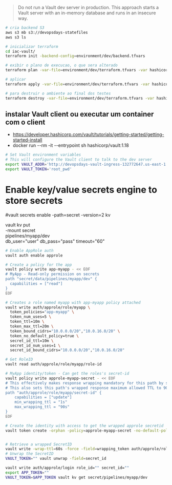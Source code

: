 
> Do not run a Vault dev server in production. This approach starts a Vault server with an in-memory database and runs in an insecure way.

```sh
# cria backend S3
aws s3 mb s3://devopsdays-statefiles
aws s3 ls
```

```sh
# inicializar terraform
cd iac-vault/
terraform init -backend-config=environment/dev/backend.tfvars

# exibir o plano de execucao, o que sera alterado
terraform plan -var-file=environment/dev/terraform.tfvars -var hashicorp_dev_root_token=root_pwd

# aplicar
terraform apply -var-file=environment/dev/terraform.tfvars -var hashicorp_dev_root_token=root_pwd

# para destruir o ambiente ao final dos testes
terraform destroy -var-file=environment/dev/terraform.tfvars -var hashicorp_dev_root_token=root_pwd
```

## instalar Vault client ou executar um container com o client
- https://developer.hashicorp.com/vault/tutorials/getting-started/getting-started-install
- docker run --rm -it --entrypoint sh hashicorp/vault:1.18

```sh
# Set Vault environment variables
# This will configure the Vault client to talk to the dev server
export VAULT_ADDR='http://devopsdays-vault-ingress-132772647.us-east-1.elb.amazonaws.com:8200'
export VAULT_TOKEN='root_pwd'
```

# Enable key/value secrets engine to store secrets
#vault secrets enable -path=secret -version=2 kv

vault kv put \
  -mount secret \
  pipelines/myapp/dev \
  db_user="user" db_pass="pass" timeout="60"

```sh
# Enable AppRole auth
vault auth enable approle

# Create a policy for the app
vault policy write app-myapp - << EOF
# MyApp - Read-only permission on secrets
path "secret/data/pipelines/myapp/dev" {
  capabilities = ["read"]
}
EOF

# Creates a role named myapp with app-myapp policy attached
vault write auth/approle/role/myapp \
  token_policies="app-myapp" \
  token_num_uses=5 \
  token_ttl=10m \
  token_max_ttl=20m \
  token_bound_cidrs="10.0.0.0/20","10.0.16.0/20" \
  token_no_default_policy=true \
  secret_id_ttl=10m \
  secret_id_num_uses=1 \
  secret_id_bound_cidrs="10.0.0.0/20","10.0.16.0/20"

# Get RoleID
vault read auth/approle/role/myapp/role-id

# MyApp identity/token - Can get the roles's secret-id
vault policy write approle-myapp-secret - << EOF
# This effectively makes response wrapping mandatory for this path by setting min_wrapping_ttl to 1 second.
# This also sets this path's wrapped response maximum allowed TTL to 90 seconds.
path "auth/approle/role/myapp/secret-id" {
    capabilities = ["update"]
    min_wrapping_ttl = "1s"
    max_wrapping_ttl = "90s"
}
EOF

# Create the identity with access to get the wrapped approle secretid
vault token create -orphan -policy=approle-myapp-secret -no-default-policy -ttl=87600h -display-name=MyAppIdentity


# Retrieve a wrapped SecretID
vault write -wrap-ttl=60s -force -field=wrapping_token auth/approle/role/myapp/secret-id
# Unwrap the SecretID
VAULT_TOKEN="" vault unwrap -field=secret_id

vault write auth/approle/login role_id="" secret_id=""
export APP_TOKEN=""
VAULT_TOKEN=$APP_TOKEN vault kv get secret/pipelines/myapp/dev
```